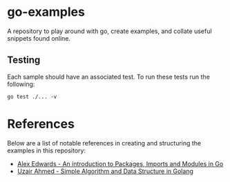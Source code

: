 # go-examples

A repository to play around with go, create examples, and collate useful snippets found online.

## Testing

Each sample should have an associated test. To run these tests run the following:

```shell
go test ./... -v
```

# References

Below are a list of notable references in creating and structuring the examples
in this repository:

* [Alex Edwards - An introduction to Packages, Imports and Modules in Go](https://www.alexedwards.net/blog/an-introduction-to-packages-imports-and-modules#packages)
* [Uzair Ahmed - Simple Algorithm and Data Structure in Golang](https://medium.com/@uzairahmed01/algorithm-and-data-structure-in-golang-2869da82723e)

